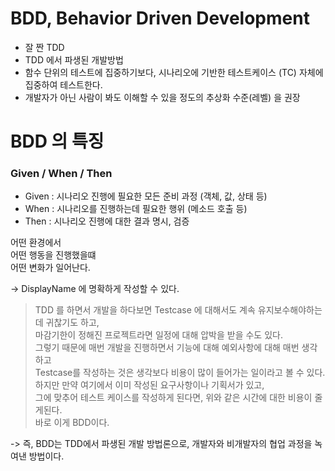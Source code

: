 # BDD, Behavior Driven Development
- 잘 짠 TDD
- TDD 에서 파생된 개발방법
- 함수 단위의 테스트에 집중하기보다, 시나리오에 기반한 테스트케이스 (TC) 자체에 집중하여 테스트한다.
- 개발자가 아닌 사람이 봐도 이해할 수 있을 정도의 추상화 수준(레벨) 을 권장

# BDD 의 특징
### Given / When / Then
- Given : 시나리오 진행에 필요한 모든 준비 과정 (객체, 값, 상태 등)
- When : 시나리오를 진행하는데 필요한 행위 (메소드 호출 등)
- Then : 시나리오 진행에 대한 결과 명시, 검증

어떤 환경에서 <br/> 
어떤 행동을 진행했을떄 <br/>
어떤 변화가 일어난다. <br/>

-> DisplayName 에 명확하게 작성할 수 있다.

> TDD 를 하면서 개발을 하다보면 Testcase 에 대해서도 계속 유지보수해야하는데 귀찮기도 하고, <br/>
> 마감기한이 정해진 프로젝트라면 일정에 대해 압박을 받을 수도 있다. <br/>
> 그렇기 때문에 매번 개발을 진행하면서 기능에 대해 예외사항에 대해 매번 생각하고 <br/> 
> Testcase를 작성하는 것은 생각보다 비용이 많이 들어가는 일이라고 볼 수 있다. <br/>
> 하지만 만약 여기에서 이미 작성된 요구사항이나 기획서가 있고, <br/>
> 그에 맞추어 테스트 케이스를 작성하게 된다면, 위와 같은 시간에 대한 비용이 줄게된다. <br/> 
> 바로 이게 BDD이다. <br/>

-> 즉, BDD는 TDD에서 파생된 개발 방법론으로, 개발자와 비개발자의 협업 과정을 녹여낸 방법이다. 